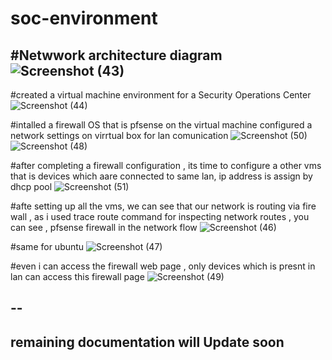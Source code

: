 # soc-environment
#Netwwork architecture diagram
![Screenshot (43)](https://github.com/user-attachments/assets/8c6fcb4f-a729-4f58-8e28-808374c6af9a)
--
#created a virtual machine environment for a Security Operations Center
![Screenshot (44)](https://github.com/user-attachments/assets/269ee8de-eaef-4756-82cf-5141f40db113)

#intalled a firewall OS that is pfsense on the virtual machine 
configured a network settings on virrtual box for lan comunication 
![Screenshot (50)](https://github.com/user-attachments/assets/da4c3a55-24e1-40b0-836d-cf809525d182)
![Screenshot (48)](https://github.com/user-attachments/assets/67f3cc79-5901-407f-aacd-5890b5a03f76)

#after completing a firewall configuration , its time to configure a other vms that is devices which aare connected to same lan, ip address is assign by dhcp pool
![Screenshot (51)](https://github.com/user-attachments/assets/4cd8d2dd-c56a-4007-9396-d426df757908)

#afte setting up all the vms, we can see that our network is routing via fire wall , as i used trace route command for inspecting network routes , you can see , pfsense firewall in the network flow
![Screenshot (46)](https://github.com/user-attachments/assets/db1de51f-4cd0-4398-86be-45eaf4ebd913)

#same for ubuntu 
![Screenshot (47)](https://github.com/user-attachments/assets/a0107895-cd84-4866-81c6-3290803bc5a1)

#even i can access the firewall web page , only devices which is presnt in lan can access this firewall page
![Screenshot (49)](https://github.com/user-attachments/assets/9857c3b5-afb2-4c9d-ba60-05a90ad00425)

--
--
## remaining documentation will Update soon


